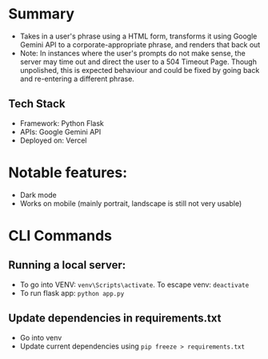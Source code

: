 # Summary
- Takes in a user's phrase using a HTML form, transforms it using Google Gemini API to a corporate-appropriate phrase, and renders that back out
- Note: In instances where the user's prompts do not make sense, the server may time out and direct the user to a 504 Timeout Page. Though unpolished, this is expected behaviour and could be fixed by going back and re-entering a different phrase. 

## Tech Stack
- Framework: Python Flask
- APIs: Google Gemini API
- Deployed on: Vercel

# Notable features:
- Dark mode
- Works on mobile (mainly portrait, landscape is still not very usable)

# CLI Commands

## Running a local server:
- To go into VENV: `venv\Scripts\activate`. To escape venv: `deactivate`
- To run flask app: `python app.py`

## Update dependencies in requirements.txt
- Go into venv
- Update current dependencies using `pip freeze > requirements.txt`
